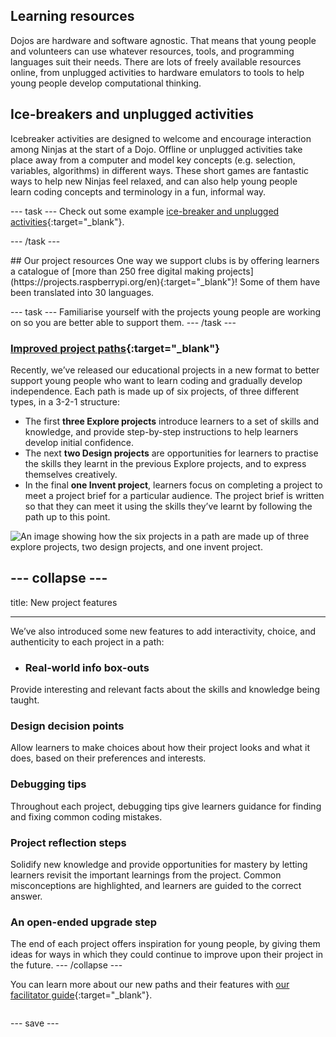 ## Learning resources

<div style="display: flex; flex-wrap: wrap">
<div style="flex-basis: 200px; flex-grow: 1; margin-right: 15px;">
Dojos are hardware and software agnostic. That means that young people and volunteers can use whatever resources, tools, and programming languages suit their needs. There are lots of freely available resources online, from unplugged activities to hardware emulators to tools to help young people develop computational thinking.  
  
## Ice-breakers and unplugged activities
Icebreaker activities are designed to welcome and encourage interaction among Ninjas at the start of a Dojo. Offline or unplugged activities take place away from a computer and model key concepts (e.g. selection, variables, algorithms) in different ways. These short games are fantastic ways to help new Ninjas feel relaxed, and can also help young people learn coding concepts and terminology in a fun, informal way.

--- task ---
Check out some example [ice-breaker and unplugged activities](https://coderdojo.com/2022/08/24/icebreakers-and-unplugged-activities-for-your-club/){:target="_blank"}.
  
--- /task ---
  
</div>
<div>
## Our project resources
One way we support clubs is by offering learners a catalogue of [more than 250 free digital making projects](https://projects.raspberrypi.org/en){:target="_blank"}! Some of them have been translated into 30 languages.
  
--- task ---
Familiarise yourself with the projects young people are working on so you are better able to support them. 
--- /task ---

### [Improved project paths](https://projects.raspberrypi.org/en/paths){:target="_blank"}
Recently, we’ve released our educational projects in a new format to better support young people who want to learn coding and gradually develop independence. Each path is made up of six projects, of three different types, in a 3-2-1 structure:
+ The first **three Explore projects** introduce learners to a set of skills and knowledge, and provide step-by-step instructions to help learners develop initial confidence. 
+ The next **two Design projects** are opportunities for learners to practise the skills they learnt in the previous Explore projects, and to express themselves creatively. 
+ In the final **one Invent project**, learners focus on completing a project to meet a project brief for a particular audience. The project brief is written so that they can meet it using the skills they’ve learnt by following the path up to this point. 
  
![An image showing how the six projects in a path are made up of three explore projects, two design projects, and one invent project.](images/Project-types.jpg)

--- collapse ---
---
title: New project features

---
  
We’ve also introduced some new features to add interactivity, choice, and authenticity to each project in a path:

+ ### Real-world info box-outs
Provide interesting and relevant facts about the skills and knowledge being taught.

### Design decision points

Allow learners to make choices about how their project looks and what it does, based on their preferences and interests.

### Debugging tips
Throughout each project, debugging tips give learners guidance for finding and fixing common coding mistakes.

### Project reflection steps

Solidify new knowledge and provide opportunities for mastery by letting learners revisit the important learnings from the project. Common misconceptions are highlighted, and learners are guided to the correct answer.

### An open-ended upgrade step
The end of each project offers inspiration for young people, by giving them ideas for ways in which they could continue to improve upon their project in the future.
--- /collapse ---
 

You can learn more about our new paths and their features with [our facilitator guide](https://projects.raspberrypi.org/en/projects/321-make-facilitator-guide){:target="_blank"}.

</div>
</div>


--- save ---
